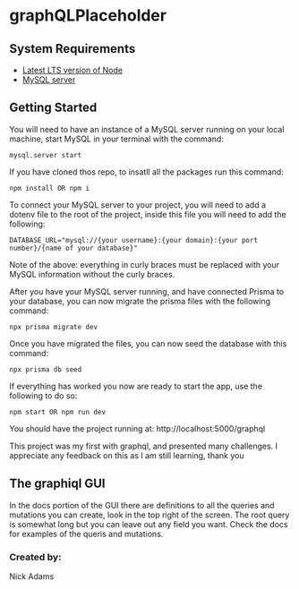 # graphQLPlaceholder

## System Requirements
- [Latest LTS version of Node]("https://nodejs.org/en/download")
- [MySQL server]("https://dev.mysql.com/downloads/mysql/")

## Getting Started

You will need to have an instance of a MySQL server running on your local machine, start MySQL in your terminal with the command: 
```
mysql.server start
```
If you have cloned thos repo, to insatll all the packages run this command:
```
npm install OR npm i
```
To connect your MySQL server to your project, you will need to add a dotenv file to the root of the project, inside this file you will need to add the following: 
```
DATABASE_URL="mysql://{your username}:{your domain}:{your port number}/{name of your database}"
```
Note of the above: everything in curly braces must be replaced with your MySQL information without the curly braces.


After you have your MySQL server running, and have connected Prisma to your database, you can now migrate the prisma files with the following command:
```
npx prisma migrate dev 
```
Once you have migrated the files, you can now seed the database with this command: 
```
npx prisma db seed
```

If everything has worked you now are ready to start the app, use the following to do so:
```
npm start OR npm run dev
```

You should have the project running at: http://localhost:5000/graphql

This project was my first with graphql, and presented many challenges. I appreciate any feedback on this as I am still learning, thank you


## The graphiql GUI
In the docs portion of the GUI there are definitions to all the queries and mutations you can create, look in the top right of the screen. The root query is somewhat long but you can leave out any field you want. Check the docs for examples of the queris and mutations. 
### Created by:
Nick Adams

